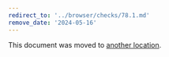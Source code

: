 ```yaml
---
redirect_to: '../browser/checks/78.1.md'
remove_date: '2024-05-16'
---
```


This document was moved to [another location](../browser/checks/78.1.md).

<!-- This redirect file can be deleted after 2024-05-16. -->
<!-- Redirects that point to other docs in the same project expire in three months. -->
<!-- Redirects that point to docs in a different project or site (for example, link is not relative and starts with `https:`) expire in one year. -->
<!-- Before deletion, see: https://docs.gitlab.com/ee/development/documentation/redirects.html -->
